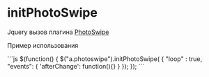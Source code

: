 # initPhotoSwipe

<p>Jquery вызов плагина <a href="http://photoswipe.com/">PhotoSwipe</a></p>

<p>Пример использования</p>
```js
$(function() {
    $("a.photoswipe").initPhotoSwipe( {
        "loop"  : true,
        "events": {
           'afterChange': function(){}
        }
    });
});
```


